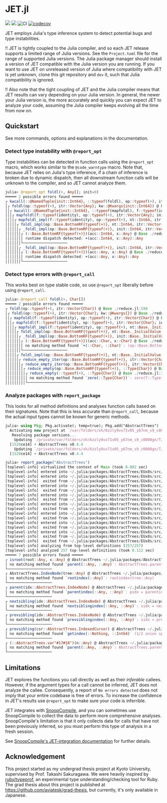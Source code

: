 # JET.jl

[![](https://img.shields.io/badge/docs-stable-blue.svg)](https://aviatesk.github.io/JET.jl/stable/)
[![](https://img.shields.io/badge/docs-dev-blue.svg)](https://aviatesk.github.io/JET.jl/dev/)
![CI](https://github.com/aviatesk/JET.jl/workflows/CI/badge.svg)
[![codecov](https://codecov.io/gh/aviatesk/JET.jl/branch/master/graph/badge.svg)](https://codecov.io/gh/aviatesk/JET.jl)

JET employs Julia's type inference system to detect potential bugs and type instabilities.

:bangbang:
    JET is tightly coupled to the Julia compiler, and so each JET release supports a limited range of Julia versions. See the `Project.toml` file for the range of supported Julia versions. The Julia package manager should install a version of JET compatible with the Julia version you are running.
    If you want to use JET on unreleased version of Julia where compatibility with JET is yet unknown, clone this git repository and `dev` it, such that Julia compatibility is ignored.

:bangbang:
    Also note that the tight coupling of JET and the Julia compiler means that JET results can vary depending on your Julia version.
    In general, the newer your Julia version is, the more accurately and quickly you can expect JET to analyze your code,
    assuming the Julia compiler keeps evolving all the time from now on.

## Quickstart
See more commands, options and explanations in the documentation.

### Detect type instability with `@report_opt`
Type instabilities can be detected in function calls using the `@report_opt` macro, which works similar to the `@code_warntype` macro.
Note that, because JET relies on Julia's type inference, if a chain of inference is broken due to dynamic dispatch, then all downstream function calls will be unknown to the compiler, and so JET cannot analyze them.

```julia
julia> @report_opt foldl(+, Any[]; init=0)
═════ 2 possible errors found ═════
┌ kwcall(::@NamedTuple{init::Int64}, ::typeof(foldl), op::typeof(+), itr::Vector{Any}) @ Base ./reduce.jl:198
│┌ foldl(op::typeof(+), itr::Vector{Any}; kw::@Kwargs{init::Int64}) @ Base ./reduce.jl:198
││┌ kwcall(::@NamedTuple{init::Int64}, ::typeof(mapfoldl), f::typeof(identity), op::typeof(+), itr::Vector{Any}) @ Base ./reduce.jl:175
│││┌ mapfoldl(f::typeof(identity), op::typeof(+), itr::Vector{Any}; init::Int64) @ Base ./reduce.jl:175
││││┌ mapfoldl_impl(f::typeof(identity), op::typeof(+), nt::Int64, itr::Vector{Any}) @ Base ./reduce.jl:44
│││││┌ foldl_impl(op::Base.BottomRF{typeof(+)}, nt::Int64, itr::Vector{Any}) @ Base ./reduce.jl:48
││││││┌ _foldl_impl(op::Base.BottomRF{typeof(+)}, init::Int64, itr::Vector{Any}) @ Base ./reduce.jl:58
│││││││┌ (::Base.BottomRF{typeof(+)})(acc::Int64, x::Any) @ Base ./reduce.jl:86
││││││││ runtime dispatch detected: +(acc::Int64, x::Any)::Any
│││││││└────────────────────
││││││┌ _foldl_impl(op::Base.BottomRF{typeof(+)}, init::Int64, itr::Vector{Any}) @ Base ./reduce.jl:62
│││││││┌ (::Base.BottomRF{typeof(+)})(acc::Any, x::Any) @ Base ./reduce.jl:86
││││││││ runtime dispatch detected: +(acc::Any, x::Any)::Any
│││││││└────────────────────
```

### Detect type errors with `@report_call`
This works best on type stable code, so use `@report_opt` liberally before using `@report_call`.
```julia
julia> @report_call foldl(+, Char[])
═════ 2 possible errors found ═════
┌ foldl(op::typeof(+), itr::Vector{Char}) @ Base ./reduce.jl:198
│┌ foldl(op::typeof(+), itr::Vector{Char}; kw::@Kwargs{}) @ Base ./reduce.jl:198
││┌ mapfoldl(f::typeof(identity), op::typeof(+), itr::Vector{Char}) @ Base ./reduce.jl:175
│││┌ mapfoldl(f::typeof(identity), op::typeof(+), itr::Vector{Char}; init::Base._InitialValue) @ Base ./reduce.jl:175
││││┌ mapfoldl_impl(f::typeof(identity), op::typeof(+), nt::Base._InitialValue, itr::Vector{Char}) @ Base ./reduce.jl:44
│││││┌ foldl_impl(op::Base.BottomRF{typeof(+)}, nt::Base._InitialValue, itr::Vector{Char}) @ Base ./reduce.jl:48
││││││┌ _foldl_impl(op::Base.BottomRF{typeof(+)}, init::Base._InitialValue, itr::Vector{Char}) @ Base ./reduce.jl:62
│││││││┌ (::Base.BottomRF{typeof(+)})(acc::Char, x::Char) @ Base ./reduce.jl:86
││││││││ no matching method found `+(::Char, ::Char)`: (op::Base.BottomRF{typeof(+)}).rf::typeof(+)(acc::Char, x::Char)
│││││││└────────────────────
│││││┌ foldl_impl(op::Base.BottomRF{typeof(+)}, nt::Base._InitialValue, itr::Vector{Char}) @ Base ./reduce.jl:49
││││││┌ reduce_empty_iter(op::Base.BottomRF{typeof(+)}, itr::Vector{Char}) @ Base ./reduce.jl:383
│││││││┌ reduce_empty_iter(op::Base.BottomRF{typeof(+)}, itr::Vector{Char}, ::Base.HasEltype) @ Base ./reduce.jl:384
││││││││┌ reduce_empty(op::Base.BottomRF{typeof(+)}, ::Type{Char}) @ Base ./reduce.jl:360
│││││││││┌ reduce_empty(::typeof(+), ::Type{Char}) @ Base ./reduce.jl:343
││││││││││ no matching method found `zero(::Type{Char})`: zero(T::Type{Char})
│││││││││└────────────────────
```

### Analyze packages with `report_package`
This looks for all method definitions and analyses function calls based on their signatures. Note that this is less accurate than `@report_call`, because the actual input types cannot be known for generic methods.

```julia
julia> using Pkg; Pkg.activate(; temp=true); Pkg.add("AbstractTrees")
  Activating new project at `/var/folders/xh/6zzly9vx71v05_y67nm_s9_c0000gn/T/jl_vcwypJ`
   Resolving package versions...
    Updating `/private/var/folders/xh/6zzly9vx71v05_y67nm_s9_c0000gn/T/jl_vcwypJ/Project.toml`
  [1520ce14] + AbstractTrees v0.4.4
    Updating `/private/var/folders/xh/6zzly9vx71v05_y67nm_s9_c0000gn/T/jl_vcwypJ/Manifest.toml`
  [1520ce14] + AbstractTrees v0.4.4

julia> report_package("AbstractTrees")
[toplevel-info] virtualized the context of Main (took 0.002 sec)
[toplevel-info] entered into ~/.julia/packages/AbstractTrees/EUx8s/src/AbstractTrees.jl
[toplevel-info] entered into ~/.julia/packages/AbstractTrees/EUx8s/src/traits.jl
[toplevel-info]  exited from ~/.julia/packages/AbstractTrees/EUx8s/src/traits.jl (took 0.021 sec)
[toplevel-info] entered into ~/.julia/packages/AbstractTrees/EUx8s/src/base.jl
[toplevel-info]  exited from ~/.julia/packages/AbstractTrees/EUx8s/src/base.jl (took 0.024 sec)
[toplevel-info] entered into ~/.julia/packages/AbstractTrees/EUx8s/src/indexing.jl
[toplevel-info]  exited from ~/.julia/packages/AbstractTrees/EUx8s/src/indexing.jl (took 0.011 sec)
[toplevel-info] entered into ~/.julia/packages/AbstractTrees/EUx8s/src/cursors.jl
[toplevel-info]  exited from ~/.julia/packages/AbstractTrees/EUx8s/src/cursors.jl (took 0.048 sec)
[toplevel-info] entered into ~/.julia/packages/AbstractTrees/EUx8s/src/iteration.jl
[toplevel-info]  exited from ~/.julia/packages/AbstractTrees/EUx8s/src/iteration.jl (took 0.044 sec)
[toplevel-info] entered into ~/.julia/packages/AbstractTrees/EUx8s/src/builtins.jl
[toplevel-info]  exited from ~/.julia/packages/AbstractTrees/EUx8s/src/builtins.jl (took 0.001 sec)
[toplevel-info] entered into ~/.julia/packages/AbstractTrees/EUx8s/src/printing.jl
[toplevel-info]  exited from ~/.julia/packages/AbstractTrees/EUx8s/src/printing.jl (took 0.025 sec)
[toplevel-info]  exited from ~/.julia/packages/AbstractTrees/EUx8s/src/AbstractTrees.jl (took 0.179 sec)
[toplevel-info] analyzing from top-level definitions (257/257)
[toplevel-info] analyzed 257 top-level definitions (took 0.112 sec)
═════ 7 possible errors found ═════
┌ isroot(root::Any, x::Any) @ AbstractTrees ~/.julia/packages/AbstractTrees/EUx8s/src/base.jl:102
│ no matching method found `parent(::Any, ::Any)`: AbstractTrees.parent(root::Any, x::Any)
└────────────────────
┌ AbstractTrees.IndexNode(tree::Any) @ AbstractTrees ~/.julia/packages/AbstractTrees/EUx8s/src/indexing.jl:117
│ no matching method found `rootindex(::Any)`: rootindex(tree::Any)
└────────────────────
┌ parent(idx::AbstractTrees.IndexNode) @ AbstractTrees ~/.julia/packages/AbstractTrees/EUx8s/src/indexing.jl:127
│ no matching method found `parentindex(::Any, ::Any)`: pidx = parentindex((idx::AbstractTrees.IndexNode).tree::Any, (idx::AbstractTrees.IndexNode).index::Any)
└────────────────────
┌ nextsibling(idx::AbstractTrees.IndexNode) @ AbstractTrees ~/.julia/packages/AbstractTrees/EUx8s/src/indexing.jl:132
│ no matching method found `nextsiblingindex(::Any, ::Any)`: sidx = nextsiblingindex((idx::AbstractTrees.IndexNode).tree::Any, (idx::AbstractTrees.IndexNode).index::Any)
└────────────────────
┌ prevsibling(idx::AbstractTrees.IndexNode) @ AbstractTrees ~/.julia/packages/AbstractTrees/EUx8s/src/indexing.jl:137
│ no matching method found `prevsiblingindex(::Any, ::Any)`: sidx = prevsiblingindex((idx::AbstractTrees.IndexNode).tree::Any, (idx::AbstractTrees.IndexNode).index::Any)
└────────────────────
┌ prevsibling(csr::AbstractTrees.IndexedCursor) @ AbstractTrees ~/.julia/packages/AbstractTrees/EUx8s/src/cursors.jl:234
│ no matching method found `getindex(::Nothing, ::Int64)` (1/2 union split): (AbstractTrees.parent(csr::AbstractTrees.IndexedCursor)::Union{Nothing, AbstractTrees.IndexedCursor})[idx::Int64]
└────────────────────
┌ (::AbstractTrees.var"#17#18")(n::Any) @ AbstractTrees ~/.julia/packages/AbstractTrees/EUx8s/src/iteration.jl:323
│ no matching method found `parent(::Any, ::Any)`: AbstractTrees.parent(getfield(#self#::AbstractTrees.var"#17#18", :tree)::Any, n::Any)
└────────────────────
```

## Limitations
JET explores the functions you call directly as well as their *inferable* callees. However, if the argument types for a call cannot be inferred, JET does not analyze the callee. Consequently, a report of `No errors detected` does not imply that your entire codebase is free of errors. To increase the confidence in JET's results use `@report_opt` to make sure your code is inferrible.

JET integrates with [SnoopCompile](https://github.com/timholy/SnoopCompile.jl), and you can sometimes use SnoopCompile to collect the data to perform more comprehensive analyses. SnoopCompile's limitation is that it only collects data for calls that have not been previously inferred, so you must perform this type of analysis in a fresh session.

See [SnoopCompile's JET-integration documentation](https://timholy.github.io/SnoopCompile.jl/stable/jet/) for further details.

## Acknowledgement

This project started as my undergrad thesis project at Kyoto University, supervised by Prof. Takashi Sakuragawa.
We were heavily inspired by [ruby/typeprof](https://github.com/ruby/typeprof), an experimental type understanding/checking tool for Ruby.
The grad thesis about this project is published at <https://github.com/aviatesk/grad-thesis>, but currently, it's only available in Japanese.
